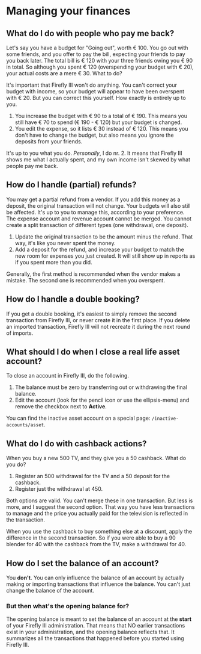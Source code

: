 # Managing your finances

## What do I do with people who pay me back?

Let's say you have a budget for "Going out", worth € 100. You go out with some friends, and you offer to pay the bill, expecting your friends to pay you back later. The total bill is € 120 with your three friends owing you € 90 in total. So although you spent € 120 (overspending your budget with € 20), your actual costs are a mere € 30. What to do?

It's important that Firefly III won't do anything. You can't correct your budget with income, so your budget will appear to have been overspent with € 20. But you can correct this yourself. How exactly is entirely up to you.

1. You increase the budget with € 90 to a total of € 190. This means you still have € 70 to spend (€ 190 - € 120) but your budget is changed.
2. You edit the expense, so it lists € 30 instead of € 120. This means you don't have to change the budget, but also means you ignore the deposits from your friends.

It's up to you what you do. _Personally_, I do nr. 2. It means that Firefly III shows me what I actually spent, and my own income isn't skewed by what people pay me back.

## How do I handle (partial) refunds?

You may get a partial refund from a vendor. If you add this money as a deposit, the original transaction will not change. Your budgets will also still be affected. It's up to you to manage this, according to your preference. The expense account and revenue account cannot be merged. You cannot create a split transaction of different types (one withdrawal, one deposit).

1. Update the original transaction to be the amount minus the refund. That way, it's like you never spent the money.
2. Add a deposit for the refund, and increase your budget to match the new room for expenses you just created. It will still show up in reports as if you spent more than you did.

Generally, the first method is recommended when the vendor makes a mistake. The second one is recommended when you overspent.

## How do I handle a double booking?

If you get a double booking, it's easiest to simply remove the second transaction from Firefly III, or never create it in the first place. If you delete an imported transaction, Firefly III will not recreate it during the next round of imports.

## What should I do when I close a real life asset account?

To close an account in Firefly III, do the following.

1. The balance must be zero by transferring out or withdrawing the final balance.
2. Edit the account (look for the pencil icon or use the ellipsis-menu) and remove the checkbox next to **Active**.

You can find the inactive asset account on a special page: `/inactive-accounts/asset`.

## What do I do with cashback actions?

When you buy a new 500 TV, and they give you a 50 cashback. What do you do?

1. Register an 500 withdrawal for the TV and a 50 deposit for the cashback.
2. Register just the withdrawal at 450.

Both options are valid. You can't merge these in one transaction. But less is more, and I suggest the second option. That way you have less transactions to manage and the price you actually paid for the television is reflected in the transaction. 

When you use the cashback to buy something else at a discount, apply the difference in the second transaction. So if you were able to buy a 90 blender for 40 with the cashback from the TV, make a withdrawal for 40.

## How do I set the balance of an account?

You **don't**. You can only influence the balance of an account by actually making or importing transactions that influence the balance. You can't just change the balance of the account.

### But then what's the opening balance for?

The opening balance is meant to set the balance of an account at the **start** of your Firefly III administration. That means that NO earlier transactions exist in your administration, and the opening balance reflects that. It summarizes all the transactions that happened before you started using Firefly III.
